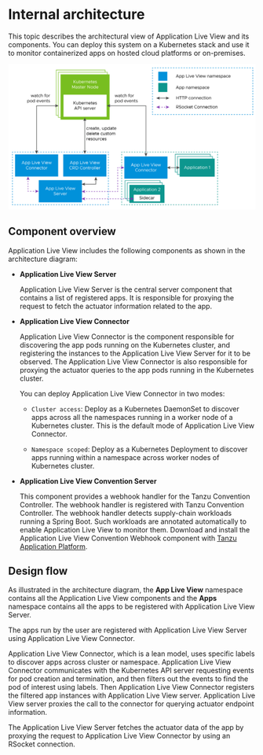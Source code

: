 # Internal architecture

This topic describes the architectural view of Application Live View and its components.
You can deploy this system on a Kubernetes stack and use it to monitor containerized
apps on hosted cloud platforms or on-premises.

![Diagram showing the Application Live View architecture. Continue reading this topic for an extended description of this diagram.](images/architecture-diagram.jpg)

## <a id="component-overview"></a> Component overview

Application Live View includes the following components as shown in the architecture diagram:

- **Application Live View Server**

  Application Live View Server is the central server component that contains a list of registered apps. It is responsible for proxying the request to fetch the actuator information related to the app.


- **Application Live View Connector**

  Application Live View Connector is the component responsible for discovering the app pods running on the Kubernetes cluster, and registering the instances to the Application Live View Server for it to be observed. The Application Live View Connector is also responsible for proxying the actuator queries to the app pods running in the Kubernetes cluster.

  You can deploy Application Live View Connector in two modes:

    * `Cluster access`: Deploy as a Kubernetes DaemonSet to discover apps across all the namespaces running in a worker node of a Kubernetes cluster. This is the default mode of Application Live View Connector.

    * `Namespace scoped`: Deploy as a Kubernetes Deployment to discover apps running within a namespace across worker nodes of Kubernetes cluster.


- **Application Live View Convention Server**

  This component provides a webhook handler for the Tanzu Convention Controller. The webhook handler is registered with Tanzu Convention Controller. The webhook handler detects supply-chain workloads running a Spring Boot. Such workloads are annotated automatically to enable Application Live View to monitor them. Download and install the Application Live View Convention Webhook component with [Tanzu Application Platform](https://network.tanzu.vmware.com/products/tanzu-application-platform/).


## <a id="design-flow"></a> Design flow

As illustrated in the architecture diagram, the **App Live View** namespace contains
all the Application Live View components and the **Apps** namespace contains all the
apps to be registered with Application Live View Server.

The apps run by the user are registered with Application Live View Server using
Application Live View Connector.

Application Live View Connector, which is a lean model, uses specific labels to
discover apps across cluster or namespace.
Application Live View Connector communicates with the Kubernetes API server
requesting events for pod creation and termination, and then filters out the events
to find the pod of interest using labels. Then Application Live View Connector
registers the filtered app instances with Application Live View server.
Application Live View server proxies the call to the connector for querying
actuator endpoint information.

The Application Live View Server fetches the actuator data of the app by proxying
the request to Application Live View Connector by using an RSocket connection.
